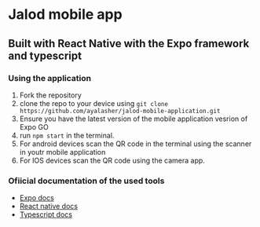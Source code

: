 # Jalod mobile app

## Built with React Native with the Expo framework and typescript

### Using the application

1. Fork the repository
2. clone the repo to your device using `git clone https://github.com/ayalasher/jalod-mobile-application.git`
3. Ensure you have the latest version of the mobile application vesrion of Expo GO
4. run `npm start` in the terminal.
5. For android devices scan the QR code in the terminal using the scanner in youtr mobile application
5. For IOS devices scan the QR code using the camera app.

### Ofiicial documentation of the used tools

- [Expo docs](https://docs.expo.dev/)
- [React native docs](https://reactnative.dev/docs/getting-started)
- [Typescript docs](https://www.typescriptlang.org/docs/)

